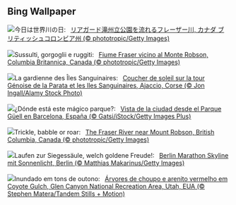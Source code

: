 ## Bing Wallpaper
![](https://www.bing.com/th?id=OHR.FraserRiverBC_JA-JP3101600777_UHD.jpg&w=1000)今日は世界川の日:&nbsp;&ensp;[リアガード滝州立公園を流れるフレーザー川, カナダ ブリティッシュコロンビア州 (© phototropic/Getty Images)](https://www.bing.com/th?id=OHR.FraserRiverBC_JA-JP3101600777_UHD.jpg)
<br><br/>
![](https://www.bing.com/th?id=OHR.FraserRiverBC_IT-IT3080206802_UHD.jpg&w=1000)Sussulti, gorgoglii e ruggiti:&nbsp;&ensp;[Fiume Fraser vicino al Monte Robson, Columbia Britannica, Canada (© phototropic/Getty Images)](https://www.bing.com/th?id=OHR.FraserRiverBC_IT-IT3080206802_UHD.jpg)
<br><br/>
![](https://www.bing.com/th?id=OHR.GenoeseTower_FR-FR7845957372_UHD.jpg&w=1000)La gardienne des Îles Sanguinaires:&nbsp;&ensp;[Coucher de soleil sur la tour Génoise de la Parata et les Iles Sanguinaires, Ajaccio, Corse (© Jon Ingall/Alamy Stock Photo)](https://www.bing.com/th?id=OHR.GenoeseTower_FR-FR7845957372_UHD.jpg)
<br><br/>
![](https://www.bing.com/th?id=OHR.MerceBarcelona_ES-ES3690620266_UHD.jpg&w=1000)¿Dónde está este mágico parque?:&nbsp;&ensp;[Vista de la ciudad desde el Parque Güell en Barcelona, España (© Gatsi/iStock/Getty Images Plus)](https://www.bing.com/th?id=OHR.MerceBarcelona_ES-ES3690620266_UHD.jpg)
<br><br/>
![](https://www.bing.com/th?id=OHR.FraserRiverBC_EN-GB9942100747_UHD.jpg&w=1000)Trickle, babble or roar:&nbsp;&ensp;[The Fraser River near Mount Robson, British Columbia, Canada (© phototropic/Getty Images)](https://www.bing.com/th?id=OHR.FraserRiverBC_EN-GB9942100747_UHD.jpg)
<br><br/>
![](https://www.bing.com/th?id=OHR.BerlinMarathon_DE-DE4277844553_UHD.jpg&w=1000)Laufen zur Siegessäule, welch goldene Freude!:&nbsp;&ensp;[Berlin Marathon Skyline mit Sonnenlicht, Berlin (© Matthias Makarinus/Getty Images)](https://www.bing.com/th?id=OHR.BerlinMarathon_DE-DE4277844553_UHD.jpg)
<br><br/>
![](https://www.bing.com/th?id=OHR.CottonwoodCanyon_PT-BR2979568032_UHD.jpg&w=1000)Inundado em tons de outono:&nbsp;&ensp;[Árvores de choupo e arenito vermelho em Coyote Gulch, Glen Canyon National Recreation Area, Utah, EUA (© Stephen Matera/Tandem Stills + Motion)](https://www.bing.com/th?id=OHR.CottonwoodCanyon_PT-BR2979568032_UHD.jpg)
<br><br/>
